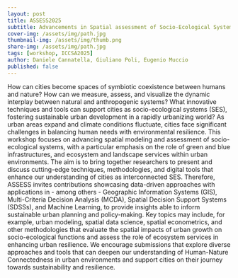 ```yaml
---
layout: post
title: ASSESS2025
subtitle: Advancements in Spatial assessment of Socio-Ecological SystemS
cover-img: /assets/img/path.jpg
thumbnail-img: /assets/img/thumb.png
share-img: /assets/img/path.jpg
tags: [workshop, ICCSA2025]
author: Daniele Cannatella, Giuliano Poli, Eugenio Muccio
published: false
---
```


How can cities become spaces of symbiotic coexistence between humans and nature? How can we measure, assess, and visualize the dynamic interplay between natural and anthropogenic systems? What innovative techniques and tools can support cities as socio-ecological systems (SES), fostering sustainable urban development in a rapidly urbanizing world?
As urban areas expand and climate conditions fluctuate, cities face significant challenges in balancing human needs with environmental resilience. This workshop focuses on advancing spatial modeling and assessment of socio-ecological systems, with a particular emphasis on the role of green and blue infrastructures, and ecosystem and landscape services within urban environments. The aim is to bring together researchers to present and discuss cutting-edge techniques, methodologies, and digital tools that enhance our understanding of cities as interconnected SES.
Therefore, ASSESS invites contributions showcasing data-driven approaches with applications in - among others - Geographic Information Systems (GIS), Multi-Criteria Decision Analysis (MCDA), Spatial Decision Support Systems (SDSSs), and Machine Learning, to provide insights able to inform sustainable urban planning and policy-making. Key topics may include, for example, urban modeling, spatial data science, spatial econometrics, and other methodologies that evaluate the spatial impacts of urban growth on socio-ecological functions and assess the role of ecosystem services in enhancing urban resilience. We encourage submissions that explore diverse approaches and tools that can deepen our understanding of Human-Nature Connectedness in urban environments and support cities on their journey towards sustainability and resilience.
